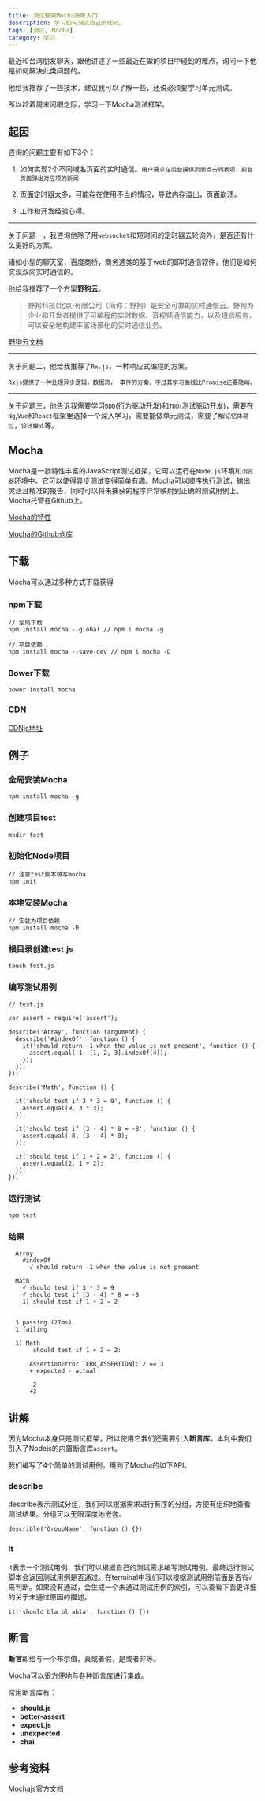```yaml
---
title: 测试框架Mocha简单入门
description: 学习如何测试自己的代码。
tags: [测试, Mocha]
category: 学习
---
```


最近和台湾朋友聊天，跟他讲述了一些最近在做的项目中碰到的难点，询问一下他是如何解决此类问题的。

他给我推荐了一些技术，建议我可以了解一些，还说必须要学习单元测试。

所以趁着周末闲暇之际，学习一下Mocha测试框架。
<!-- more -->

## 起因

咨询的问题主要有如下3个：

1. 如何实现2个不同域名页面的实时通信。`用户要求在后台操纵页面点击列表项，前台页面弹出对应项的新闻`

2. 页面定时器太多，可能存在使用不当的情况，导致内存溢出，页面崩溃。

3. 工作和开发经验心得。

---

关于问题一，我咨询他除了用`websocket`和短时间的定时器去轮询外，是否还有什么更好的方案。

诸如小型的聊天室，百度商桥，商务通类的基于web的即时通信软件，他们是如何实现双向实时通信的。

他给我推荐了一个方案**野狗云**。

>野狗科技(北京)有限公司（简称：野狗）是安全可靠的实时通信云。野狗为企业和开发者提供了可编程的实时数据、音视频通信能力，以及短信服务，可以安全地构建丰富场景化的实时通信业务。

[野狗云文档](https://docs.wilddog.com/auth/Web/quickstart.html)

---

关于问题二，他给我推荐了`Rx.js`，一种响应式编程的方案。

`Rxjs提供了一种处理异步逻辑，数据流， 事件的方案，不过其学习曲线比Promise还要陡峭。`

---

关于问题三，他告诉我需要学习`BDD`(行为驱动开发)和`TDD`(测试驱动开发)，需要在`Ng`,`Vue`和`React`框架里选择一个深入学习，需要能做单元测试，需要了解`记忆体易位`，`设计模式`等。

## Mocha

Mocha是一款特性丰富的JavaScript测试框架，它可以运行在`Node.js`环境和`浏览器`环境中。它可以使得异步测试变得简单有趣。Mocha可以顺序执行测试，输出灵活且精准的报告，同时可以将未捕获的程序异常映射到正确的测试用例上。Mocha托管在Github上。

[Mocha的特性](https://mochajs.org/#features)

[Mocha的Github仓库](https://github.com/mochajs/mocha)


## 下载

Mocha可以通过多种方式下载获得

### npm下载

```
// 全局下载
npm install mocha --global // npm i mocha -g

// 项目依赖
npm install mocha --save-dev // npm i mocha -D
```

### Bower下载

```
bower install mocha
```

### CDN

[CDNjs地址](https://cdnjs.com/libraries/mocha)

## 例子


### 全局安装Mocha

```
npm install mocha -g
```

### 创建项目test

```
mkdir test
```

### 初始化Node项目

```
// 注意test脚本填写mocha
npm init
```

### 本地安装Mocha

```
// 安装为项目依赖
npm install mocha -D
```

### 根目录创建test.js

```
touch test.js
```

### 编写测试用例

```
// test.js

var assert = require('assert');

describe('Array', function (argument) {
  describe('#indexOf', function () {
    it('should return -1 when the value is not present', function () {
      assert.equal(-1, [1, 2, 3].indexOf(4));
    });
  });
});

describe('Math', function () {

  it('should test if 3 * 3 = 9', function () {
    assert.equal(9, 3 * 3);
  });

  it('should test if (3 - 4) * 8 = -8', function () {
    assert.equal(-8, (3 - 4) * 8);
  });

  it('should test if 1 + 2 = 2', function () {
    assert.equal(2, 1 + 2);
  });
});
```

### 运行测试

```
npm test
```

### 结果

```
  Array
    #indexOf
      √ should return -1 when the value is not present

  Math
    √ should test if 3 * 3 = 9
    √ should test if (3 - 4) * 8 = -8
    1) should test if 1 + 2 = 2


  3 passing (27ms)
  1 failing

  1) Math
       should test if 1 + 2 = 2:

      AssertionError [ERR_ASSERTION]: 2 == 3
      + expected - actual

      -2
      +3
```

## 讲解

因为Mocha本身只是测试框架，所以使用它我们还需要引入**断言库**，本利中我们引入了Nodejs的内置断言库`assert`。

我们编写了4个简单的测试用例。用到了Mocha的如下API。

### describe

describe表示测试分组，我们可以根据需求进行有序的分组，方便有组织地查看测试结果。分组可以无限深度地嵌套。

```
describle('GroupName', function () {})
```

### it

it表示一个测试用例，我们可以根据自己的测试需求编写测试用例。最终运行测试脚本会返回测试用例是否通过。在terminal中我们可以根据测试用例前面是否有`√`来判断。如果没有通过，会生成一个未通过测试用例的索引，可以查看下面更详细的关于未通过原因的描述。

```
it('should bla bl abla', function () {})
```


## 断言

**断言**即给与一个布尔值，真或者假，是或者非等。

Mocha可以很方便地与各种断言库进行集成。

常用断言库有：

- **should.js**
- **better-assert**
- **expect.js**
- **unexpected**
- **chai**

## 参考资料

[Mochajs官方文档](https://mochajs.org/)







